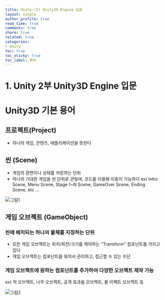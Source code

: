 ```yaml
---
title: Unity-(2) Unity3D Engine 입문
layout: single
author_profile: true
read_time: true
comments: true
share: true
related: true
categories:
- Unity
toc: true
toc_sticky: true
toc_label: 목차
---
```


# 1. Unity 2부 Unity3D Engine 입문

# Unity3D 기본 용어

## 프로젝트(Project)
- 하나의 게임, 콘텐츠, 애플리케이션을 뜻한다

## 씬 (Scene)
- 게임의 장면이나 상태를 저장하는 단위
- 하나의 거대한 게임을 씬 단위로 관맇며, 코드를 이용해 이동이 가능하다
ex) Intro Scene, Menu Scene, Stage 1~N Scene, GameOver Scene, Ending Scene, etc ...

![그림1](https://user-images.githubusercontent.com/37354978/121036299-9f5e5900-c7e9-11eb-9724-ff0fd0761424.png)

## 게임 오브젝트 (GameObject)
### 씬에 배치되는 하나의 물체를 지칭하는 단위
- 모든 게임 오브젝트는 위치/회전/크기를 제어하는 "Transform" 컴포넌트를 가지고 있다
- 게임 오브젝트는 컴포넌트를 묶어서 관리하고, 접근할 수 있는 수단

### 게임 오브젝트에 원하는 컴포넌트를 추가하여 다양한 오브젝트 제작 가능
ex) 적 오브젝트, 나무 오브젝트, 공격 효과음 오브젝트, 불 이펙트 오브젝트 등

![그림2](https://user-images.githubusercontent.com/37354978/121036460-bb61fa80-c7e9-11eb-9900-70e7e16e19c1.png)


